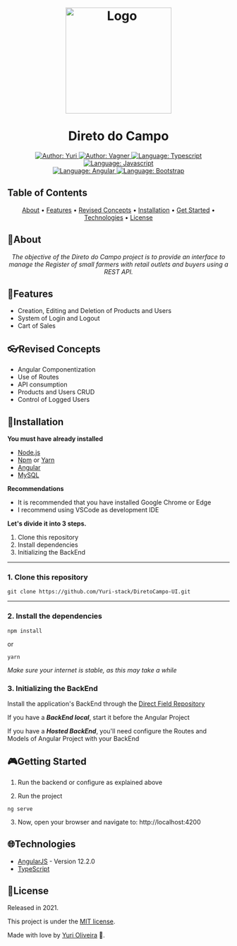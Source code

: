 <h1 align="center">
	<img src="https://angular.io/assets/images/logos/angular/angular.svg"  alt="Logo"  width="240"><br><br>
    Direto do Campo
</h1>

<div>
    <p align="center">
    <a href="https://www.linkedin.com/in/yuri-silva99/" target="_blank">
        <img src="https://img.shields.io/static/v1?label=Author&message=Yuri&color=00ba6d&style=for-the-badge&logo=LinkedIn" alt="Author: Yuri">
    </a>
    <a href="https://www.linkedin.com/in/vagner-monteiro-01b02811b/" target="_blank">
        <img  src="https://img.shields.io/static/v1?label=Author&message=Vagner&color=blue&style=for-the-badge&logo=LinkedIn"  alt="Author: Vagner">
    </a>  
    <a href="#">
        <img src="https://img.shields.io/static/v1?label=Language&message=Typescript&color=blue&style=for-the-badge&logo=Typescript" alt="Language: Typescript">
    </a>
    <a href="#">
        <img src="https://img.shields.io/static/v1?label=Language&message=Javascript&color=yellow&style=for-the-badge&logo=JavaScript" alt="Language: Javascript">
    </a>
  <br>
    <a  href="#">
      <img  src="https://img.shields.io/static/v1?label=Framework&message=Angular&color=e23237&style=for-the-badge&logo=Angular"  alt="Language: Angular">
    </a>
    <a href="#">
      <img  src="https://img.shields.io/static/v1?label=Language&message=Bootstrap&color=563d7c&style=for-the-badge&logo=Bootstrap"  alt="Language: Bootstrap">
    </a>
    </p>
</div>

## Table of Contents

<p align="center">
 <a href="#about">About</a> •
 <a href="#features">Features</a> •
 <a href="#revised-concepts">Revised Concepts</a> • 
 <a href="#installation">Installation</a> • 
 <a href="#getting-started">Get Started</a> • 
 <a href="#technologies">Technologies</a> • 
 <a href="#license">License</a>
</p>

## 📌About

<div>
    <p align="center">
    <em>
        The objective of the Direto do Campo project is to provide an interface to manage the Register of small farmers with retail outlets and buyers using a REST API.
    </em>
    </p>
</div>

## 🚀Features

- Creation, Editing and Deletion of Products and Users
- System of Login and Logout
- Cart of Sales

## 👓Revised Concepts

- Angular Componentization
- Use of Routes
- API consumption
- Products and Users CRUD
- Control of Logged Users
## 📕Installation

**You must have already installed**
- [Node.js](https://nodejs.org/en/)
- [Npm](https://www.npmjs.com/) or [Yarn](https://yarnpkg.com/)
- [Angular](https://angular.io/guide/setup-local)
- [MySQL](https://dev.mysql.com/downloads/)

**Recommendations**
-   It is recommended that you have installed Google Chrome or Edge
-   I recommend using VSCode as development IDE

**Let's divide it into 3 steps.**
1. Clone this repository
2. Install dependencies
3. Initializing the BackEnd
  ---
### 1. Clone this repository
```
git clone https://github.com/Yuri-stack/DiretoCampo-UI.git
```
---
### 2. Install the dependencies
```
npm install
```
or
```
yarn
```

*Make sure your internet is stable, as this may take a while* 

### 3. Initializing the BackEnd

Install the application's BackEnd through the [Direct Field Repository](https://github.com/Yuri-stack/DiretoCampo)

If you have a ***BackEnd local***, start it before the Angular Project

If you have a ***Hosted BackEnd***, you'll need configure the Routes and Models of Angular Project with your BackEnd 

## 🎮Getting Started

1. Run the backend or configure as explained above 

2. Run the project
```
ng serve
```
3. Now, open your browser and navigate to: http://localhost:4200

## 🌐Technologies

- [AngularJS](https://angular.io/) - Version 12.2.0
- [TypeScript](https://www.typescriptlang.org/)

## 📝License

Released in 2021.

This project is under the [MIT license](https://github.com/Yuri-stack/DiretoCampo-UI/blob/main/LICENSE).

Made with love by [Yuri Oliveira](https://github.com/Yuri-stack) 🚀.